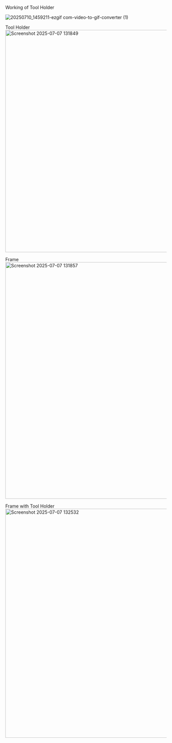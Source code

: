 Working of Tool Holder

![20250710_1459211-ezgif com-video-to-gif-converter (1)](https://github.com/user-attachments/assets/1f060c9b-2c99-4969-bd06-097ff29c3a8f)


Tool Holder
<img width="924" height="693" alt="Screenshot 2025-07-07 131849" src="https://github.com/user-attachments/assets/d0e7fa05-a430-49c2-96aa-418da0ea6cf9" />

Frame
<img width="984" height="738" alt="Screenshot 2025-07-07 131857" src="https://github.com/user-attachments/assets/d479db92-6661-4c8f-9762-afa9c22edcea" />

Frame with Tool Holder
<img width="952" height="714" alt="Screenshot 2025-07-07 132532" src="https://github.com/user-attachments/assets/46149ad8-6365-41f5-ad35-6efe42be398a" />
